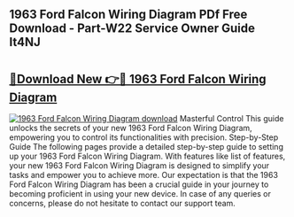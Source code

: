 ## 1963 Ford Falcon Wiring Diagram PDf Free Download - Part-W22 Service Owner Guide It4NJ

# <h2><a href="http://dfnb3m.blite.top/?on=1963+Ford+Falcon+Wiring+Diagram">🔗Download New 👉🔴 1963 Ford Falcon Wiring Diagram</a></h2>

[![1963 Ford Falcon Wiring Diagram download](https://i.imgur.com/lujVjoI.png)](http://dfnb3m.blite.top/?on=1963+Ford+Falcon+Wiring+Diagram)
Masterful Control This guide unlocks the secrets of your new 1963 Ford Falcon Wiring Diagram, empowering you to control its functionalities with precision. Step-by-Step Guide The following pages provide a detailed step-by-step guide to setting up your 1963 Ford Falcon Wiring Diagram. With features like list of features, your new 1963 Ford Falcon Wiring Diagram is designed to simplify your tasks and empower you to achieve more. Our expectation is that the 1963 Ford Falcon Wiring Diagram has been a crucial guide in your journey to becoming proficient in using your new device. In case of any queries or concerns, please do not hesitate to contact our support team.
